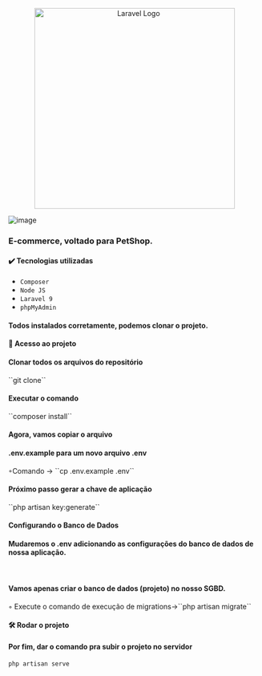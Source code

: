 
<p align="center"><a href="https://laravel.com" target="_blank"><img src="https://raw.githubusercontent.com/laravel/art/master/logo-lockup/5%20SVG/2%20CMYK/1%20Full%20Color/laravel-logolockup-cmyk-red.svg" width="400" alt="Laravel Logo"></a></p>

![image](https://user-images.githubusercontent.com/47919052/207409098-117c75fb-1731-4eb8-9a56-84a0083922fd.png)

<h3>E-commerce, voltado para PetShop.</h3>

<h4>✔️ Tecnologias utilizadas</h4>

- ``Composer``
- ``Node JS``
- ``Laravel 9``
- ``phpMyAdmin``

<h4>Todos instalados corretamente, podemos clonar o projeto. <h4>
<h4> 📁 Acesso ao projeto</h4>
<h4> Clonar todos os arquivos do repositório</h4>
``git clone``

<h4>Executar o comando</h4>
``composer install`` 

<h4>Agora, vamos	copiar	o	arquivo</h4>
<h4>.env.example para	um	novo	arquivo	.env</h4>
◦Comando -> ``cp .env.example .env``<br>

<h4>Próximo passo gerar a chave de aplicação</h4>
``php artisan key:generate``<br>

<h4>Configurando o Banco de Dados</h4>
<h4>Mudaremos	o	.env adicionando	as	configurações	do	banco	de	dados	de	nossa	aplicação.</h4><br>

<h4>Vamos	apenas	criar	o	banco	de	dados	(projeto)	no	nosso	SGBD.</h4>
◦ Execute	o	comando	de	execução	de	migrations->``php artisan migrate``

<h4> 🛠️ Rodar o projeto<br></h4>
<h4>Por fim, dar o comando pra subir o projeto no servidor </h4>
 
``php artisan serve``


